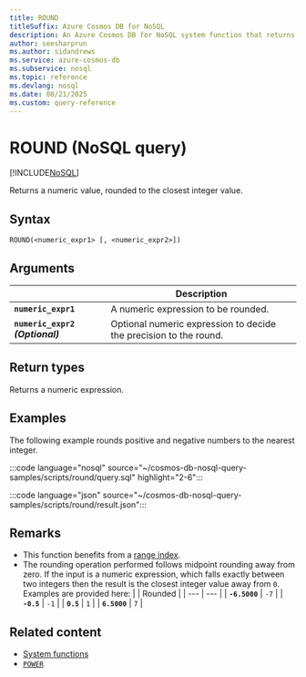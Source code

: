 ```yaml
---
title: ROUND
titleSuffix: Azure Cosmos DB for NoSQL
description: An Azure Cosmos DB for NoSQL system function that returns the number rounded to the closest integer.
author: seesharprun
ms.author: sidandrews
ms.service: azure-cosmos-db
ms.subservice: nosql
ms.topic: reference
ms.devlang: nosql
ms.date: 08/21/2025
ms.custom: query-reference
---
```


# ROUND (NoSQL query)

[!INCLUDE[NoSQL](../../includes/appliesto-nosql.md)]

Returns a numeric value, rounded to the closest integer value.  

## Syntax

```nosql
ROUND(<numeric_expr1> [, <numeric_expr2>])  
```

## Arguments

| | Description |
| --- | --- |
| **`numeric_expr1`** | A numeric expression to be rounded. |
| **`numeric_expr2` *(Optional)*** | Optional numeric expression to decide the precision to the round. |

## Return types

Returns a numeric expression.

## Examples

The following example rounds positive and negative numbers to the nearest integer.  

:::code language="nosql" source="~/cosmos-db-nosql-query-samples/scripts/round/query.sql" highlight="2-6":::

:::code language="json" source="~/cosmos-db-nosql-query-samples/scripts/round/result.json":::

## Remarks

- This function benefits from a [range index](../../index-policy.md#includeexclude-strategy).
- The rounding operation performed follows midpoint rounding away from zero. If the input is a numeric expression, which falls exactly between two integers then the result is the closest integer value away from `0`. Examples are provided here:
    | | Rounded |
    | --- | --- |
    | **`-6.5000`** | `-7` |
    | **`-0.5`** | `-1` |
    | **`0.5`** | `1` |
    | **`6.5000`** | `7` |

## Related content

- [System functions](system-functions.yml)
- [`POWER`](power.md)
